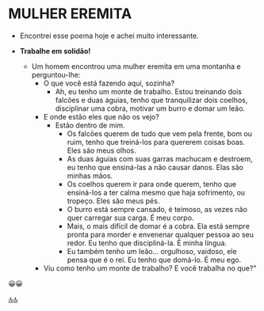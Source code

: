 <!-- markdownlint-disable-next-line -->
<div class="topnav" id="myTopnav"><div w3-include-html="/menu.inc"></div></div>
<!-- markdownlint-disable-next-line -->
<span id="topo"><span>

# MULHER EREMITA

- Encontrei esse poema hoje e achei muito interessante.

- **Trabalhe em solidão!**
  - Um homem encontrou uma mulher eremita em uma montanha e perguntou-lhe:
    - O que você está fazendo aqui, sozinha?
      - Ah, eu tenho um monte de trabalho. Estou treinando dois falcões e duas águias, tenho que tranquilizar dois coelhos, disciplinar uma cobra, motivar um burro e domar um leão.
    - E onde estão eles que não os vejo?
      - Estão dentro de mim.
        - Os falcões querem de tudo que vem pela frente, bom ou ruim, tenho que treiná-los para quererem coisas boas. Eles são meus olhos.
        - As duas águias com suas garras machucam e destroem, eu tenho que ensiná-las a não causar danos. Elas são minhas mãos.
        - Os coelhos querem ir para onde querem, tenho que ensiná-los a ter calma mesmo que haja sofrimento, ou tropeço. Eles são meus pés.
        - O burro está sempre cansado, é teimoso, as vezes não quer carregar sua carga. É meu corpo.
        - Mais, o mais difícil de domar é a cobra. Ela está sempre pronta para morder e envenenar qualquer pessoa ao seu redor. Eu tenho que discipliná-la. É minha língua.
        - Eu também tenho um leão… orgulhoso, vaidoso, ele pensa que é o rei. Eu tenho que domá-lo. É meu ego.
    - Viu como tenho um monte de trabalho? E você trabalha no que?"

😀😀

<!-- markdownlint-disable-next-line -->
<script>  includeHTML(); </script>
[🔝🔝](#topo "Retorna ao topo")